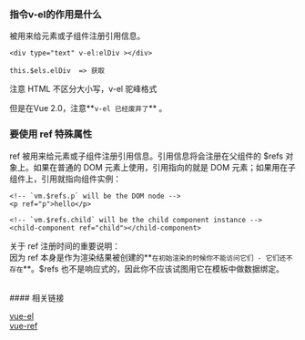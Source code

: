 ### 指令v-el的作用是什么
被用来给元素或子组件注册引用信息。
````
<div type="text" v-el:elDiv ></div>

this.$els.elDiv  => 获取
````
注意 HTML 不区分大小写，v-el 驼峰格式

但是在Vue 2.0，注意**`v-el 已经废弃了`** 。
### 要使用 ref 特殊属性
ref 被用来给元素或子组件注册引用信息。引用信息将会注册在父组件的 $refs 对象上。如果在普通的 DOM 元素上使用，引用指向的就是 DOM 元素；如果用在子组件上，引用就指向组件实例：
````
<!-- `vm.$refs.p` will be the DOM node -->
<p ref="p">hello</p>

<!-- `vm.$refs.child` will be the child component instance -->
<child-component ref="child"></child-component>
````
关于 ref 注册时间的重要说明：  
因为 ref 本身是作为渲染结果被创建的**`在初始渲染的时候你不能访问它们 - 它们还不存在`**。$refs 也不是响应式的，因此你不应该试图用它在模板中做数据绑定。
  
<br/>
#### 相关链接   

<a href="https://v1.vuejs.org/api/#v-el" target="_blank">vue-el</a>  
<a href="https://cn.vuejs.org/v2/api/#ref" target="_blank">vue-ref</a>  
